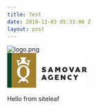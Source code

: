 ```yaml
---
title: Test
date: 2018-12-03 05:33:00 Z
layout: post
---
```


![logo.png](/uploads/logo.png)  
![logo.png](assets/logo.png)  

Hello from siteleaf